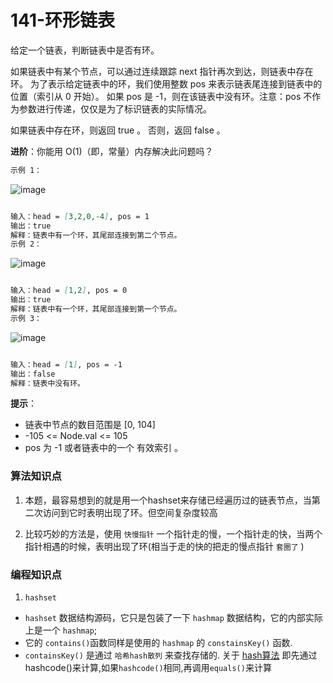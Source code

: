 # 141-环形链表

给定一个链表，判断链表中是否有环。

如果链表中有某个节点，可以通过连续跟踪 next 指针再次到达，则链表中存在环。 为了表示给定链表中的环，我们使用整数 pos 来表示链表尾连接到链表中的位置（索引从 0 开始）。 如果 pos 是 -1，则在该链表中没有环。注意：pos 不作为参数进行传递，仅仅是为了标识链表的实际情况。

如果链表中存在环，则返回 true 。 否则，返回 false 。

**进阶**：你能用 O(1)（即，常量）内存解决此问题吗？

~~~markdown
示例 1：

~~~
![image](https://assets.leetcode-cn.com/aliyun-lc-upload/uploads/2018/12/07/circularlinkedlist.png)
~~~markdown

输入：head = [3,2,0,-4], pos = 1
输出：true
解释：链表中有一个环，其尾部连接到第二个节点。
示例 2：

~~~
![image](https://assets.leetcode-cn.com/aliyun-lc-upload/uploads/2018/12/07/circularlinkedlist_test2.png)
~~~markdown

输入：head = [1,2], pos = 0
输出：true
解释：链表中有一个环，其尾部连接到第一个节点。
示例 3：
~~~
![image](https://assets.leetcode-cn.com/aliyun-lc-upload/uploads/2018/12/07/circularlinkedlist_test3.png)
~~~markdown

输入：head = [1], pos = -1
输出：false
解释：链表中没有环。
~~~

**提示**： 
- 链表中节点的数目范围是 [0, 104]
- -105 <= Node.val <= 105
- pos 为 -1 或者链表中的一个 有效索引 。


### 算法知识点
1. 本题，最容易想到的就是用一个hashset来存储已经遍历过的链表节点，当第二次访问到它时表明出现了环。但空间复杂度较高

2. 比较巧妙的方法是，使用 `快慢指针` 一个指针走的慢，一个指针走的快，当两个指针相遇的时候，表明出现了环(相当于走的快的把走的慢点指针 `套圈了` )

### 编程知识点
1. `hashset`
- `hashset` 数据结构源码，它只是包装了一下 `hashmap` 数据结构，它的内部实际上是一个 `hashmap`;
- 它的 `contains()`函数同样是使用的 `hashmap` 的 `constainsKey()` 函数.
- `containsKey()` 是通过 `哈希hash散列` 来查找存储的. 关于 [hash算法](https://blog.csdn.net/weixin_38405253/article/details/91922340?utm_medium=distribute.pc_relevant.none-task-blog-BlogCommendFromMachineLearnPai2-2.nonecase&depth_1-utm_source=distribute.pc_relevant.none-task-blog-BlogCommendFromMachineLearnPai2-2.nonecase)
    即先通过hashcode()来计算,如果`hashcode()`相同,再调用`equals()`来计算

